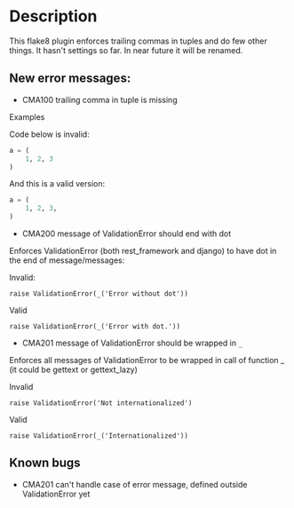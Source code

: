 # Description

This flake8 plugin enforces trailing commas in tuples and do few
other things. It hasn't settings so far. In near future it will be
renamed.

## New error messages:

* CMA100 trailing comma in tuple is missing

Examples

Code below is invalid:
```python
a = (
    1, 2, 3
)
```

And this is a valid version:
```python
a = (
    1, 2, 3,
)
```

* CMA200 message of ValidationError should end with dot

Enforces ValidationError (both rest_framework and django) to have
dot in the end of message/messages:

Invalid:
```
raise ValidationError(_('Error without dot'))
```

Valid
```
raise ValidationError(_('Error with dot.'))
```

* CMA201 message of ValidationError should be wrapped in `_`

Enforces all messages of ValidationError to be wrapped in call of function _ (it could be gettext or gettext_lazy)

Invalid
```
raise ValidationError('Not internationalized')
```

Valid
```
raise ValidationError(_('Internationalized'))
```

## Known bugs

* CMA201 can't handle case of error message, defined outside ValidationError yet

